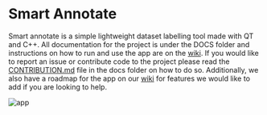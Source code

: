 # Smart Annotate

Smart annotate is a simple lightweight dataset labelling tool made with QT and C++. All documentation for the project is under the DOCS folder and instructions on how to run and use the app are on the [wiki](https://github.com/amansahil/Group_24_SDI_SOFT20091/wiki#pages). If you would like to report an issue or contribute code to the project please read the [CONTRIBUTION.md](https://github.com/amansahil/Group_24_SDI_SOFT20091/blob/master/DOCS/CONTRIBUTION.md) file in the docs folder on how to do so. Additionally, we also have a roadmap for the app on our [wiki](https://github.com/amansahil/Group_24_SDI_SOFT20091/wiki/Roadmap) for features we would like to add if you are looking to help.

![app](https://user-images.githubusercontent.com/33552991/77820718-25f2b300-70dc-11ea-8e7a-649ba6d3cc26.png)
